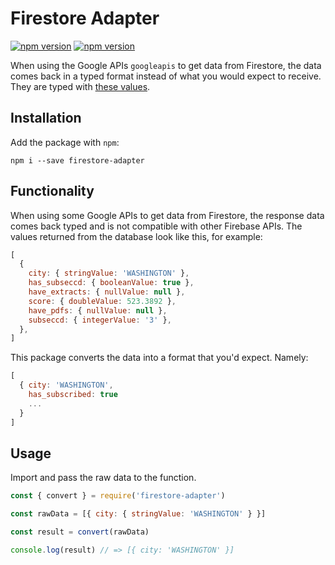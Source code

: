 # Firestore Adapter

[![npm version](https://img.shields.io/npm/dt/firestore-adapter.svg?style=flat-square)](https://img.shields.io/npm/dt/firestore-adapter.svg)
[![npm version](https://img.shields.io/npm/v/firestore-adapter.svg?style=flat-square)](https://www.npmjs.com/package/firestore-adapter)

When using the Google APIs `googleapis` to get data from Firestore, the data comes back in a typed format instead of what you would expect to receive. They are typed with [these values](https://cloud.google.com/firestore/docs/reference/rest/v1/Value).

## Installation

Add the package with `npm`:

```
npm i --save firestore-adapter
```

## Functionality

When using some Google APIs to get data from Firestore, the response data comes back typed and is not compatible with other Firebase APIs. The values returned from the database look like this, for example:

```js
[ 
  { 
    city: { stringValue: 'WASHINGTON' },
    has_subseccd: { booleanValue: true },
    have_extracts: { nullValue: null },
    score: { doubleValue: 523.3892 },
    have_pdfs: { nullValue: null },
    subseccd: { integerValue: '3' },
  },
]
```

This package converts the data into a format that you'd expect. Namely: 

```js
[
  { city: 'WASHINGTON',
    has_subscribed: true 
    ...
  }
]
```

## Usage 

Import and pass the raw data to the function.

```js
const { convert } = require('firestore-adapter')

const rawData = [{ city: { stringValue: 'WASHINGTON' } }]

const result = convert(rawData)

console.log(result) // => [{ city: 'WASHINGTON' }]
```